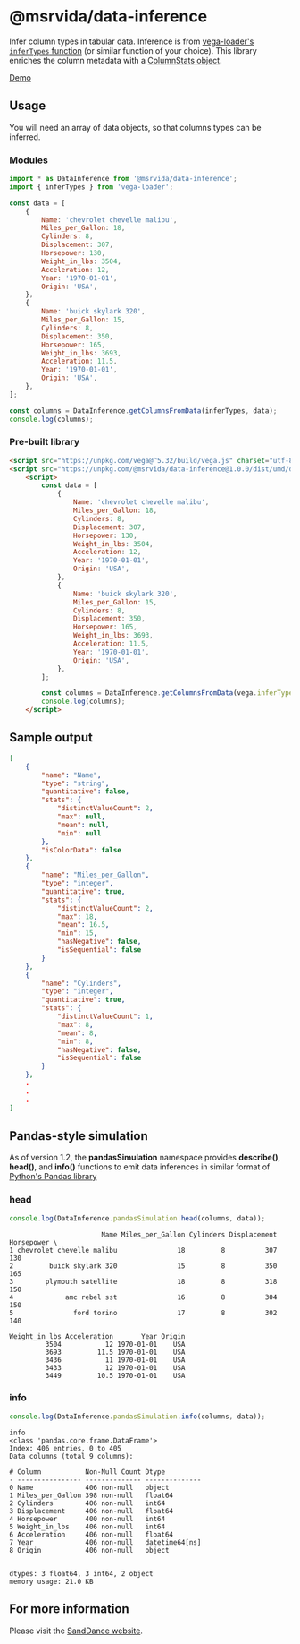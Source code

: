 # @msrvida/data-inference

Infer column types in tabular data. Inference is from [vega-loader's `inferTypes` function](https://github.com/vega/vega/tree/main/packages/vega-loader#inferTypes) (or similar function of your choice). This library enriches the column metadata with a [ColumnStats object](https://microsoft.github.io/SandDance/docs/chart-types/v1/interfaces/ColumnStats.html). 

[Demo](https://microsoft.github.io/SandDance/tests/data-inference/v1/)

## Usage

You will need an array of data objects, so that columns types can be inferred.

### Modules
```js
import * as DataInference from '@msrvida/data-inference';
import { inferTypes } from 'vega-loader';

const data = [
    {
        Name: 'chevrolet chevelle malibu',
        Miles_per_Gallon: 18,
        Cylinders: 8,
        Displacement: 307,
        Horsepower: 130,
        Weight_in_lbs: 3504,
        Acceleration: 12,
        Year: '1970-01-01',
        Origin: 'USA',
    },
    {
        Name: 'buick skylark 320',
        Miles_per_Gallon: 15,
        Cylinders: 8,
        Displacement: 350,
        Horsepower: 165,
        Weight_in_lbs: 3693,
        Acceleration: 11.5,
        Year: '1970-01-01',
        Origin: 'USA',
    },
];

const columns = DataInference.getColumnsFromData(inferTypes, data);
console.log(columns);
```

### Pre-built library
```html
<script src="https://unpkg.com/vega@^5.32/build/vega.js" charset="utf-8"></script>
<script src="https://unpkg.com/@msrvida/data-inference@1.0.0/dist/umd/data-inference.js" charset="utf-8"></script>
    <script>
        const data = [
            {
                Name: 'chevrolet chevelle malibu',
                Miles_per_Gallon: 18,
                Cylinders: 8,
                Displacement: 307,
                Horsepower: 130,
                Weight_in_lbs: 3504,
                Acceleration: 12,
                Year: '1970-01-01',
                Origin: 'USA',
            },
            {
                Name: 'buick skylark 320',
                Miles_per_Gallon: 15,
                Cylinders: 8,
                Displacement: 350,
                Horsepower: 165,
                Weight_in_lbs: 3693,
                Acceleration: 11.5,
                Year: '1970-01-01',
                Origin: 'USA',
            },
        ];

        const columns = DataInference.getColumnsFromData(vega.inferTypes, data);
        console.log(columns);
    </script>
```

## Sample output
```json
[
    {
        "name": "Name",
        "type": "string",
        "quantitative": false,
        "stats": {
            "distinctValueCount": 2,
            "max": null,
            "mean": null,
            "min": null
        },
        "isColorData": false
    },
    {
        "name": "Miles_per_Gallon",
        "type": "integer",
        "quantitative": true,
        "stats": {
            "distinctValueCount": 2,
            "max": 18,
            "mean": 16.5,
            "min": 15,
            "hasNegative": false,
            "isSequential": false
        }
    },
    {
        "name": "Cylinders",
        "type": "integer",
        "quantitative": true,
        "stats": {
            "distinctValueCount": 1,
            "max": 8,
            "mean": 8,
            "min": 8,
            "hasNegative": false,
            "isSequential": false
        }
    },
    .
    .
    .
]
```

## Pandas-style simulation
As of version 1.2, the **pandasSimulation** namespace provides **describe()**, **head()**, and **info()** functions to emit data inferences in similar format of [Python's Pandas library](https://pandas.pydata.org/)

### head
```js
console.log(DataInference.pandasSimulation.head(columns, data));
```

```
                       Name Miles_per_Gallon Cylinders Displacement Horsepower \
1 chevrolet chevelle malibu               18         8          307        130
2         buick skylark 320               15         8          350        165
3        plymouth satellite               18         8          318        150
4             amc rebel sst               16         8          304        150
5               ford torino               17         8          302        140

Weight_in_lbs Acceleration       Year Origin
         3504           12 1970-01-01    USA
         3693         11.5 1970-01-01    USA
         3436           11 1970-01-01    USA
         3433           12 1970-01-01    USA
         3449         10.5 1970-01-01    USA
```

### info
```js
console.log(DataInference.pandasSimulation.info(columns, data));
```

```
info
<class 'pandas.core.frame.DataFrame'>
Index: 406 entries, 0 to 405
Data columns (total 9 columns):

# Column           Non-Null Count Dtype         
- ---------------- -------------- --------------
0 Name             406 non-null   object        
1 Miles_per_Gallon 398 non-null   float64       
2 Cylinders        406 non-null   int64         
3 Displacement     406 non-null   float64       
4 Horsepower       400 non-null   int64         
5 Weight_in_lbs    406 non-null   int64         
6 Acceleration     406 non-null   float64       
7 Year             406 non-null   datetime64[ns]
8 Origin           406 non-null   object        


dtypes: 3 float64, 3 int64, 2 object
memory usage: 21.0 KB
```

## For more information
Please visit the [SandDance website](https://microsoft.github.io/SandDance/).

